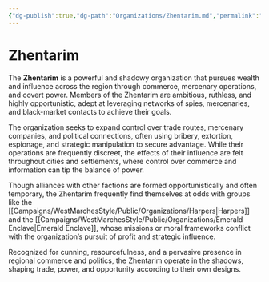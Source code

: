 ```yaml
---
{"dg-publish":true,"dg-path":"Organizations/Zhentarim.md","permalink":"/organizations/zhentarim/","tags":["organization","mercantile","sword-coast"],"dgShowFileTree":true}
---
```


# **Zhentarim**

The **Zhentarim** is a powerful and shadowy organization that pursues wealth and influence across the region through commerce, mercenary operations, and covert power. Members of the Zhentarim are ambitious, ruthless, and highly opportunistic, adept at leveraging networks of spies, mercenaries, and black-market contacts to achieve their goals.

The organization seeks to expand control over trade routes, mercenary companies, and political connections, often using bribery, extortion, espionage, and strategic manipulation to secure advantage. While their operations are frequently discreet, the effects of their influence are felt throughout cities and settlements, where control over commerce and information can tip the balance of power.

Though alliances with other factions are formed opportunistically and often temporary, the Zhentarim frequently find themselves at odds with groups like the [[Campaigns/WestMarchesStyle/Public/Organizations/Harpers\|Harpers]] and the [[Campaigns/WestMarchesStyle/Public/Organizations/Emerald Enclave\|Emerald Enclave]], whose missions or moral frameworks conflict with the organization’s pursuit of profit and strategic influence.

Recognized for cunning, resourcefulness, and a pervasive presence in regional commerce and politics, the Zhentarim operate in the shadows, shaping trade, power, and opportunity according to their own designs.
